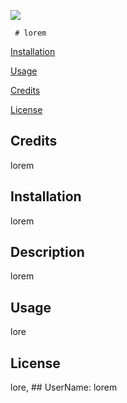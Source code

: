 ![](https://img.shields.io/badge/Rutgers-100.0%25-red)


     # lorem
    
 
[Installation](#Installations)

[Usage](#Usage)
    

[Credits](#Credits)

[License](#License)
    

 ## Credits 
 lorem 

 ## Installation 
 lorem
    

 ## Description 
 lorem 

 ## Usage 
 lore
    

 ## License 
 lore, ## UserName: lorem